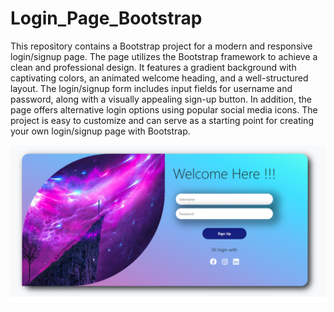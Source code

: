 # Login_Page_Bootstrap

<p>This repository contains a Bootstrap project for a modern and responsive login/signup page. The page utilizes the Bootstrap framework to achieve a clean and professional design. It features a gradient background with captivating colors, an animated welcome heading, and a well-structured layout. The login/signup form includes input fields for username and password, along with a visually appealing sign-up button. In addition, the page offers alternative login options using popular social media icons. The project is easy to customize and can serve as a starting point for creating your own login/signup page with Bootstrap. </p>
<img src="https://github.com/MohammadAmaanPatloo/Login_Page_Bootstrap/blob/main/Login-Signup.png">
